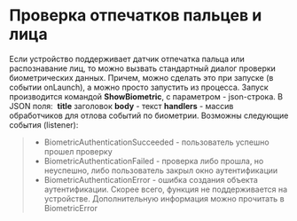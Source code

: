 # Проверка отпечатков пальцев и лица

Если устройство поддерживает датчик отпечатка пальца или распознавание лиц, то можно вызвать стандартный диалог проверки биометрических данных. Причем, можно сделать это при запуске (в событии onLaunch), а можно просто запустить из процесса.
Запуск производится командой **ShowBiometric**, с параметром - json-строка. В JSON поля: 
**title** заголовок
**body** - текст
**handlers** - массив обработчиков для отлова событий по биометрии. 
Возможны следующие события (listener):
> - BiometricAuthenticationSucceeded - пользователь успешно прошел проверку
> - BiometricAuthenticationFailed - проверка либо прошла, но неуспешно, либо пользователь закрыл окно аутентификации
> - BiometricAuthenticationError - ошибка создания объекта аутентификации. Скорее всего, функция не поддерживается на устройстве. Дополнительную информация можно прочитать в BiometricError

